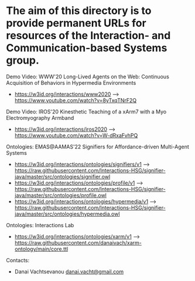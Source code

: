 The aim of this directory is to provide permanent URLs for resources of the Interaction- and Communication-based Systems group. 
===

Demo Video: WWW'20 Long-Lived Agents on the Web: Continuous Acquisition of Behaviors in Hypermedia Environments
* https://w3id.org/interactions/www2020 --> https://www.youtube.com/watch?v=8yTxqTNrF2Q

Demo Video: IROS'20 Kinesthetic Teaching of a xArm7 with a Myo Electromyography Armband
* https://w3id.org/interactions/iros2020 --> https://www.youtube.com/watch?v=W-dRxaFvhPQ

Ontologies: EMAS@AAMAS'22 Signifiers for Affordance-driven Multi-Agent Systems
* https://w3id.org/interactions/ontologies/signifiers/v1 --> https://raw.githubusercontent.com/Interactions-HSG/signifier-java/master/src/ontologies/signifier.owl
* https://w3id.org/interactions/ontologies/profile/v1 --> https://raw.githubusercontent.com/Interactions-HSG/signifier-java/master/src/ontologies/profile.owl
* https://w3id.org/interactions/ontologies/hypermedia/v1 --> https://raw.githubusercontent.com/Interactions-HSG/signifier-java/master/src/ontologies/hypermedia.owl

Ontologies: Interactions Lab
* https://w3id.org/interactions/ontologies/xarm/v1 --> https://raw.githubusercontent.com/danaivach/xarm-ontology/main/core.ttl

Contacts: 
* Danai Vachtsevanou <danai.vacht@gmail.com>
